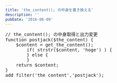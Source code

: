 ```yaml
---
title: 'the_content(); の中身を書き換える'
description: ''
pubDate: '2016-06-09'
---
```


<pre class="brush: php; title: ; notranslate" title="">// the_content(); の中身取得と出力変更
function postjack($the_content) {
	$content = get_the_content();
		if( strstr($content, 'hoge') ) {
		} else {
		}
	return $content;
}
add_filter('the_content','postjack');
</pre>
